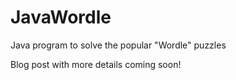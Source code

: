 # JavaWordle
Java program to solve the popular "Wordle" puzzles

Blog post with more details coming soon!
